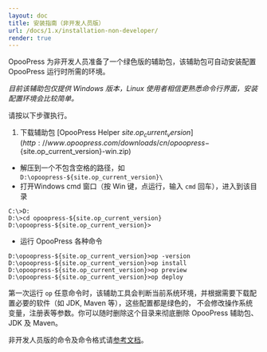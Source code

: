 ```yaml
---
layout: doc
title: 安装指南（非开发人员版）
url: /docs/1.x/installation-non-developer/
render: true
---
```


OpooPress 为非开发人员准备了一个绿色版的辅助包，该辅助包可自动安装配置 OpooPress 运行时所需的环境。

*目前该辅助包仅提供 Windows 版本，Linux 使用者相信更熟悉命令行界面，安装配置环境会比较简单。*

请按以下步骤执行。

1. 下载辅助包 [OpooPress Helper ${site.op_current_version}](http://www.opoopress.com/downloads/cn/opoopress-${site.op_current_version}-win.zip)
- 解压到一个不包含空格的路径，如 `D:\opoopress-${site.op_current_version}\`
- 打开Windows cmd 窗口（按 Win 键，点运行，输入 `cmd` 回车），进入到该目录
```
C:\>D:
D:\>cd opoopress-${site.op_current_version}
D:\opoopress-${site.op_current_version}>
```
- 运行 OpooPress 各种命令
```
D:\opoopress-${site.op_current_version}>op -version
D:\opoopress-${site.op_current_version}>op install
D:\opoopress-${site.op_current_version}>op preview
D:\opoopress-${site.op_current_version}>op deploy
```
  第一次运行 `op` 任意命令时，该辅助工具会判断当前系统环境，并根据需要下载配置必要的软件（如 JDK, Maven 等），这些配置都是绿色的，
  不会修改操作系统变量，注册表等参数。你可以随时删除这个目录来彻底删除 OpooPress 辅助包、JDK 及 Maven。


非开发人员版的命令及命令格式请[参考文档](../usage/#commands-for-non-developer)。

